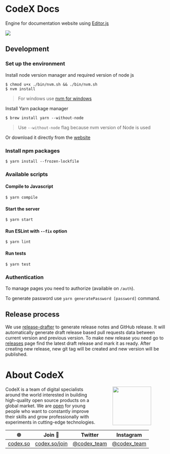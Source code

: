 # CodeX Docs

Engine for documentation website using [Editor.js](//editorjs.io)

![](https://capella.pics/e3b8a441-53dc-4da6-a7a9-76b12629983b.jpg)

## Development

### Set up the environment

Install node version manager and required version of node js

```
$ chmod u+x ./bin/nvm.sh && ./bin/nvm.sh
$ nvm install
```

> For windows use [nvm for windows](https://github.com/coreybutler/nvm-windows)

Install Yarn package manager
```
$ brew install yarn --without-node
```

> Use `--without-node` flag  because nvm version of Node is used

Or download it directly from the [website](https://yarnpkg.com/en/docs/install)

### Install npm packages

```
$ yarn install --frozen-lockfile
```

### Available scripts
#### Compile to Javascript
```
$ yarn compile
```

#### Start the server

```
$ yarn start
```

#### Run ESLint with `--fix` option

```
$ yarn lint
```

#### Run tests

```
$ yarn test
```

### Authentication

To manage pages you need to authorize (available on `/auth`).

To generate password use `yarn generatePassword [password]` command.

## Release process

We use [release-drafter](https://github.com/release-drafter/release-drafter) to generate release notes and GitHub release.
It will automatically generate draft release based pull requests data between current version and previous version.
To make new release you need go to [releases](https://github.com/codex-team/codex.docs/releases) page find the latest draft release and mark it as ready.
After creating new release, new git tag will be created and new version will be published.


# About CodeX

<img align="right" width="120" height="120" src="https://codex.so/public/app/img/codex-logo.svg" hspace="50">

CodeX is a team of digital specialists around the world interested in building high-quality open source products on a global market. We are [open](https://codex.so/join) for young people who want to constantly improve their skills and grow professionally with experiments in cutting-edge technologies.

| 🌐 | Join  👋  | Twitter | Instagram |
| -- | -- | -- | -- |
| [codex.so](https://codex.so) | [codex.so/join](https://codex.so/join) |[@codex_team](http://twitter.com/codex_team) | [@codex_team](http://instagram.com/codex_team) |
